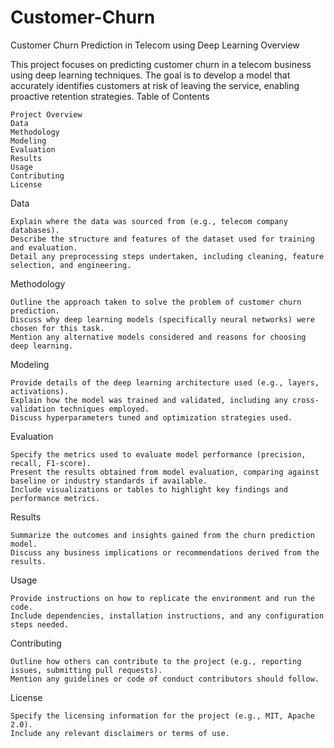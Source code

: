 # Customer-Churn
Customer Churn Prediction in Telecom using Deep Learning
Overview

This project focuses on predicting customer churn in a telecom business using deep learning techniques. The goal is to develop a model that accurately identifies customers at risk of leaving the service, enabling proactive retention strategies.
Table of Contents

    Project Overview
    Data
    Methodology
    Modeling
    Evaluation
    Results
    Usage
    Contributing
    License

Data

    Explain where the data was sourced from (e.g., telecom company databases).
    Describe the structure and features of the dataset used for training and evaluation.
    Detail any preprocessing steps undertaken, including cleaning, feature selection, and engineering.

Methodology

    Outline the approach taken to solve the problem of customer churn prediction.
    Discuss why deep learning models (specifically neural networks) were chosen for this task.
    Mention any alternative models considered and reasons for choosing deep learning.

Modeling

    Provide details of the deep learning architecture used (e.g., layers, activations).
    Explain how the model was trained and validated, including any cross-validation techniques employed.
    Discuss hyperparameters tuned and optimization strategies used.

Evaluation

    Specify the metrics used to evaluate model performance (precision, recall, F1-score).
    Present the results obtained from model evaluation, comparing against baseline or industry standards if available.
    Include visualizations or tables to highlight key findings and performance metrics.

Results

    Summarize the outcomes and insights gained from the churn prediction model.
    Discuss any business implications or recommendations derived from the results.

Usage

    Provide instructions on how to replicate the environment and run the code.
    Include dependencies, installation instructions, and any configuration steps needed.

Contributing

    Outline how others can contribute to the project (e.g., reporting issues, submitting pull requests).
    Mention any guidelines or code of conduct contributors should follow.

License

    Specify the licensing information for the project (e.g., MIT, Apache 2.0).
    Include any relevant disclaimers or terms of use.
